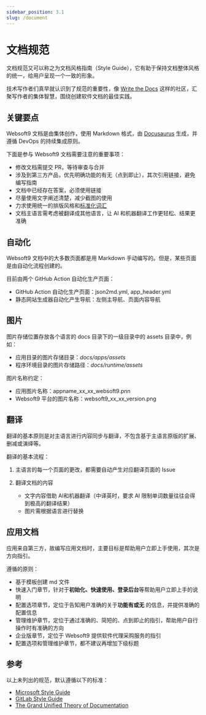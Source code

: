 ```yaml
---
sidebar_position: 3.1
slug: /document
---
```


# 文档规范

文档规范又可以称之为文档风格指南（Style Guide），它有助于保持文档整体风格的统一，给用户呈现一个一致的形象。  

技术写作者们真早就认识到了规范的重要性，像 [Write the Docs](https://www.writethedocs.org/guide/) 这样的社区，汇聚写作者的集体智慧，围绕创建软件文档的最佳实践。  


## 关键要点

Websoft9 文档是由集体创作，使用 Markdown 格式，由 [Docusaurus](https://docusaurus.io/) 生成，并遵循 DevOps 的持续集成原则。

下面是参与 Websoft9 文档需要注意的重要事项：

- 修改文档需提交 PR，等待审查与合并
- 涉及到第三方产品，优先明确功能的有无（点到即止），其次引用链接，避免编写指南
- 文档中已经存在答案，必须使用链接
- 尽量使用文字阐述清楚，减少截图的使用
- 力求使用统一的排版风格和[标准化词汇](./glossary)
- 文档主语言需考虑被翻译成其他语言，让 AI 和机器翻译工作更轻松、结果更准确

## 自动化

Websoft9 文档中的大多数页面都是用 Markdown 手动编写的。但是，某些页面是由自动化流程创建的。  

目前由两个 GitHub Action 自动化生产页面：

- GitHub Action 自动化生产页面：json2md.yml, app_header.yml
- 静态网站生成器自动化产生导航：左侧主导航、页面内容导航 

## 图片

图片存储位置存放各个语言的 docs 目录下的一级目录中的 assets 目录中，例如：

- 应用目录的图片存储目录：*docs/apps/assets*
- 程序环境目录的图片存储路径：*docs/runtime/assets*

图片名称约定：

- 应用图片名称：appname_xx_xx_websoft9.pnn
- Websoft9 平台的图片名称：websoft9_xx_xx_version.png

## 翻译

翻译的基本原则是对主语言进行内容同步与翻译，不包含基于主语言原版的扩展、删减或演绎等。  

翻译的基本流程：

1. 主语言的每一个页面的更改，都需要自动产生对应翻译页面的 Issue

2. 翻译文档的内容
   - 文字内容借助 AI和机器翻译（中译英时，要求 AI 限制单词数量往往会得到极高的翻译结果）
   - 图片需根据语言进行替换

## 应用文档

应用来自第三方，故编写应用文档时，主要目标是帮助用户立即上手使用，其次是方向指引。   

遵循的原则：

- 基于模板创建 md 文件
- 快速入门章节，针对于**初始化、快速使用、登录后台**等帮助用户立即上手的说明
- 配置选项章节，定位于告知用户准确的关于**功能有或无** 的信息，并提供准确的配置信息
- 管理维护章节，定位于通过准确的、简短的、点到即止的指引，帮助用户自行操作时有准确的方向
- 企业版章节，定位于 Websoft9 提供软件代理采购服务的指引
- 配置选项和管理维护章节，都不建议再增加下级标题


## 参考

以上未列出的规范，默认遵循以下的标准：   

- [Microsoft Style Guide](https://learn.microsoft.com/en-us/style-guide/welcome)
- [GitLab Style Guide](https://docs.gitlab.com/ee/development/documentation/styleguide)
- [The Grand Unified Theory of Documentation](https://docs.divio.com/)
